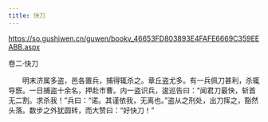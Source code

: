 ```yaml
---
title: 快刀
---
```


https://so.gushiwen.cn/guwen/bookv_46653FD803893E4FAFE6669C359EEABB.aspx

卷二·快刀 


　　明末济属多盗，邑各置兵，捕得辄杀之。章丘盗尤多。有一兵佩刀甚利，杀辄导窾。一日捕盗十余名，押赴市曹。内一盗识兵，逡巡告曰：“闻君刀最快，斩首无二割。求杀我！”兵曰：“诺。其谨依我，无离也。”盗从之刑处，出刀挥之，豁然头落。数步之外犹圆转，而大赞曰：“好快刀！”